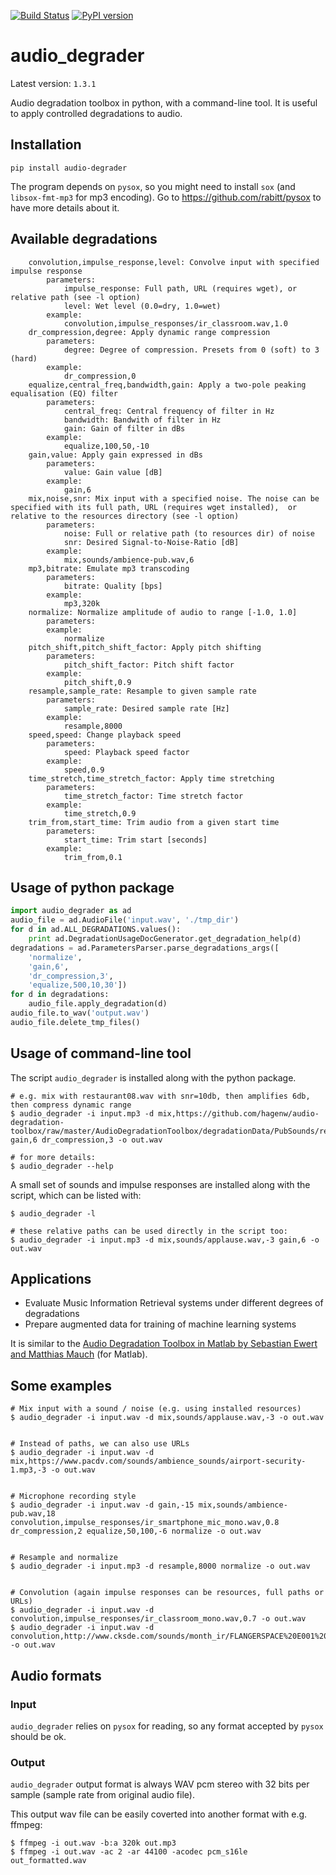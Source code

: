 [![Build Status](https://travis-ci.com/emilio-molina/audio_degrader.svg?branch=master)](https://travis-ci.com/emilio-molina/audio_degrader)
[![PyPI version](https://badge.fury.io/py/audio-degrader.svg)](https://badge.fury.io/py/audio-degrader)
# audio_degrader

Latest version: `1.3.1`

Audio degradation toolbox in python, with a command-line tool. It is useful to apply controlled degradations to audio.


## Installation

`pip install audio-degrader`

The program depends on `pysox`, so you might need to install `sox` (and `libsox-fmt-mp3` for mp3 encoding). Go to https://github.com/rabitt/pysox to have more details about it.

## Available degradations

```
    convolution,impulse_response,level: Convolve input with specified impulse response
        parameters:
            impulse_response: Full path, URL (requires wget), or relative path (see -l option)
            level: Wet level (0.0=dry, 1.0=wet)
        example:
            convolution,impulse_responses/ir_classroom.wav,1.0
    dr_compression,degree: Apply dynamic range compression
        parameters:
            degree: Degree of compression. Presets from 0 (soft) to 3 (hard)
        example:
            dr_compression,0
    equalize,central_freq,bandwidth,gain: Apply a two-pole peaking equalisation (EQ) filter
        parameters:
            central_freq: Central frequency of filter in Hz
            bandwidth: Bandwith of filter in Hz
            gain: Gain of filter in dBs
        example:
            equalize,100,50,-10
    gain,value: Apply gain expressed in dBs
        parameters:
            value: Gain value [dB]
        example:
            gain,6
    mix,noise,snr: Mix input with a specified noise. The noise can be specified with its full path, URL (requires wget installed),  or relative to the resources directory (see -l option)
        parameters:
            noise: Full or relative path (to resources dir) of noise
            snr: Desired Signal-to-Noise-Ratio [dB]
        example:
            mix,sounds/ambience-pub.wav,6
    mp3,bitrate: Emulate mp3 transcoding
        parameters:
            bitrate: Quality [bps]
        example:
            mp3,320k
    normalize: Normalize amplitude of audio to range [-1.0, 1.0]
        parameters:
        example:
            normalize
    pitch_shift,pitch_shift_factor: Apply pitch shifting
        parameters:
            pitch_shift_factor: Pitch shift factor
        example:
            pitch_shift,0.9
    resample,sample_rate: Resample to given sample rate
        parameters:
            sample_rate: Desired sample rate [Hz]
        example:
            resample,8000
    speed,speed: Change playback speed
        parameters:
            speed: Playback speed factor
        example:
            speed,0.9
    time_stretch,time_stretch_factor: Apply time stretching
        parameters:
            time_stretch_factor: Time stretch factor
        example:
            time_stretch,0.9
    trim_from,start_time: Trim audio from a given start time
        parameters:
            start_time: Trim start [seconds]
        example:
            trim_from,0.1
```

## Usage of python package
```Python
import audio_degrader as ad
audio_file = ad.AudioFile('input.wav', './tmp_dir')
for d in ad.ALL_DEGRADATIONS.values():
    print ad.DegradationUsageDocGenerator.get_degradation_help(d)
degradations = ad.ParametersParser.parse_degradations_args([
    'normalize',
    'gain,6',
    'dr_compression,3',
    'equalize,500,10,30'])
for d in degradations:
    audio_file.apply_degradation(d)
audio_file.to_wav('output.wav')
audio_file.delete_tmp_files()
```

## Usage of command-line tool

The script `audio_degrader` is installed along with the python package.

```
# e.g. mix with restaurant08.wav with snr=10db, then amplifies 6db, then compress dynamic range
$ audio_degrader -i input.mp3 -d mix,https://github.com/hagenw/audio-degradation-toolbox/raw/master/AudioDegradationToolbox/degradationData/PubSounds/restaurant08.wav,10 gain,6 dr_compression,3 -o out.wav

# for more details:
$ audio_degrader --help
```

A small set of sounds and impulse responses are installed along with the script, which can be listed with:
```
$ audio_degrader -l

# these relative paths can be used directly in the script too:
$ audio_degrader -i input.mp3 -d mix,sounds/applause.wav,-3 gain,6 -o out.wav
```


## Applications
* Evaluate Music Information Retrieval systems under different degrees of degradations
* Prepare augmented data for training of machine learning systems

It is similar to the [Audio Degradation Toolbox in Matlab by Sebastian Ewert and Matthias Mauch][1] (for Matlab).


## Some examples

```
# Mix input with a sound / noise (e.g. using installed resources)
$ audio_degrader -i input.wav -d mix,sounds/applause.wav,-3 -o out.wav


# Instead of paths, we can also use URLs
$ audio_degrader -i input.wav -d mix,https://www.pacdv.com/sounds/ambience_sounds/airport-security-1.mp3,-3 -o out.wav


# Microphone recording style
$ audio_degrader -i input.wav -d gain,-15 mix,sounds/ambience-pub.wav,18 convolution,impulse_responses/ir_smartphone_mic_mono.wav,0.8 dr_compression,2 equalize,50,100,-6 normalize -o out.wav


# Resample and normalize
$ audio_degrader -i input.mp3 -d resample,8000 normalize -o out.wav


# Convolution (again impulse responses can be resources, full paths or URLs)
$ audio_degrader -i input.wav -d convolution,impulse_responses/ir_classroom_mono.wav,0.7 -o out.wav
$ audio_degrader -i input.wav -d convolution,http://www.cksde.com/sounds/month_ir/FLANGERSPACE%20E001%20M2S.wav,0.7 -o out.wav
```

## Audio formats

### Input
`audio_degrader` relies on `pysox` for reading, so any format accepted by `pysox` should be ok.

### Output
`audio_degrader` output format is always WAV pcm stereo with 32 bits per sample (sample rate from original audio file).

This output wav file can be easily coverted into another format with e.g. ffmpeg:
```
$ ffmpeg -i out.wav -b:a 320k out.mp3
$ ffmpeg -i out.wav -ac 2 -ar 44100 -acodec pcm_s16le out_formatted.wav
```


[1]: https://code.soundsoftware.ac.uk/projects/audio-degradation-toolbox
